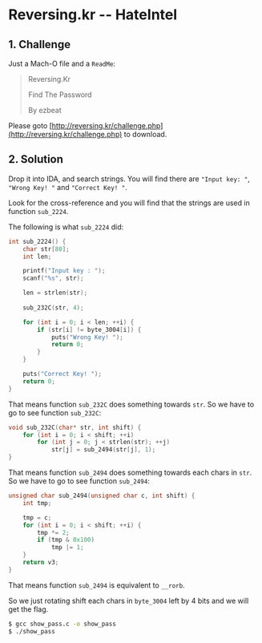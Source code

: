 # Reversing.kr -- HateIntel

## 1. Challenge

Just a Mach-O file and a `ReadMe`:

> Reversing.Kr
> 
> Find The Password
> 
> By ezbeat

Please goto [http://reversing.kr/challenge.php](http://reversing.kr/challenge.php) to download.

## 2. Solution

Drop it into IDA, and search strings. You will find there are `"Input key: "`, `"Wrong Key! "` and `"Correct Key! "`.

Look for the cross-reference and you will find that the strings are used in function `sub_2224`.

The following is what `sub_2224` did:

```cpp
int sub_2224() {
    char str[80];
    int len;

    printf("Input key : ");
    scanf("%s", str);

    len = strlen(str);
    
    sub_232C(str, 4);

    for (int i = 0; i < len; ++i) {
        if (str[i] != byte_3004[i]) {
            puts("Wrong Key! ");
            return 0;
        }
    }

    puts("Correct Key! ");
    return 0;
}
```

That means function `sub_232C` does something towards `str`.
So we have to go to see function `sub_232C`:

```cpp
void sub_232C(char* str, int shift) {
    for (int i = 0; i < shift; ++i) 
        for (int j = 0; j < strlen(str); ++j)
            str[j] = sub_2494(str[j], 1);
}
```

That means function `sub_2494` does something towards each chars in `str`.
So we have to go to see function `sub_2494`:

```cpp
unsigned char sub_2494(unsigned char c, int shift) {
    int tmp;

    tmp = c;
    for (int i = 0; i < shift; ++i) {
        tmp *= 2;
        if (tmp & 0x100)
            tmp |= 1;
    }
    return v3;
}
```

That means function `sub_2494` is equivalent to `__rorb`. 

So we just rotating shift each chars in `byte_3004` left by 4 bits and we will get the flag.

```bash
$ gcc show_pass.c -o show_pass
$ ./show_pass
```
